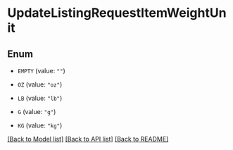# UpdateListingRequestItemWeightUnit

## Enum


* `EMPTY` (value: `""`)

* `OZ` (value: `"oz"`)

* `LB` (value: `"lb"`)

* `G` (value: `"g"`)

* `KG` (value: `"kg"`)


[[Back to Model list]](../README.md#documentation-for-models) [[Back to API list]](../README.md#documentation-for-api-endpoints) [[Back to README]](../README.md)


